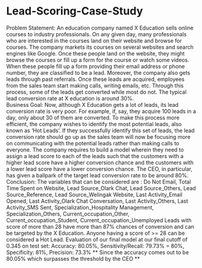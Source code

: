 # Lead-Scoring-Case-Study
Problem Statement: An education company named X Education sells online courses to industry professionals. On any given day, many professionals who are interested in the courses land on their website and browse for courses. The company markets its courses on several websites and search engines like Google. Once these people land on the website, they might browse the courses or fill up a form for the course or watch some videos. When these people fill up a form providing their email address or phone number, they are classified to be a lead. Moreover, the company also gets leads through past referrals. Once these leads are acquired, employees from the sales team start making calls, writing emails, etc. Through this process, some of the leads get converted while most do not. The typical lead conversion rate at X education is around 30%.    
Business Goal: Now, although X Education gets a lot of leads, its lead conversion rate is very poor. For example, if, say, they acquire 100 leads in a day, only about 30 of them are converted. To make this process more efficient, the company wishes to identify the most potential leads, also known as ‘Hot Leads’. If they successfully identify this set of leads, the lead conversion rate should go up as the sales team will now be focusing more on communicating with the potential leads rather than making calls to everyone. The company requires to build a model wherein they need to assign a lead score to each of the leads such that the customers with a higher lead score have a higher conversion chance and the customers with a lower lead score have a lower conversion chance. The CEO, in particular, has given a ballpark of the target lead conversion rate to be around 80%.     
Conclusion: The variables that can be considered are : Do Not Email,  Total Time Spent on Website, Lead Source_Olark Chat, Lead Source_Others, Lead Source_Reference, Lead Source_Welingak Website, Last Activity_Email Opened, Last Activity_Olark Chat Conversation, Last Activity_Others, Last Activity_SMS Sent, Specialization_Hospitality Management, Specialization_Others, Current_occupation_Other, Current_occupation_Student, Current_occupation_Unemployed
Leads with score of more than 28 have more than 87% chances of conversion and can be targeted by the X Education. Anyone having a score of >= 28 can be considered a Hot Lead.
Evaluation of our final model at our final cutoff of 0.345 on test set:  Accuracy: 80.05%, Sensitivity/Recall: 79.73% = 80%, Specificity: 81%,  Precision: 73.3%
** Since the accuracy comes out to be 80.05% which surpasses the threshold by the CEO **
